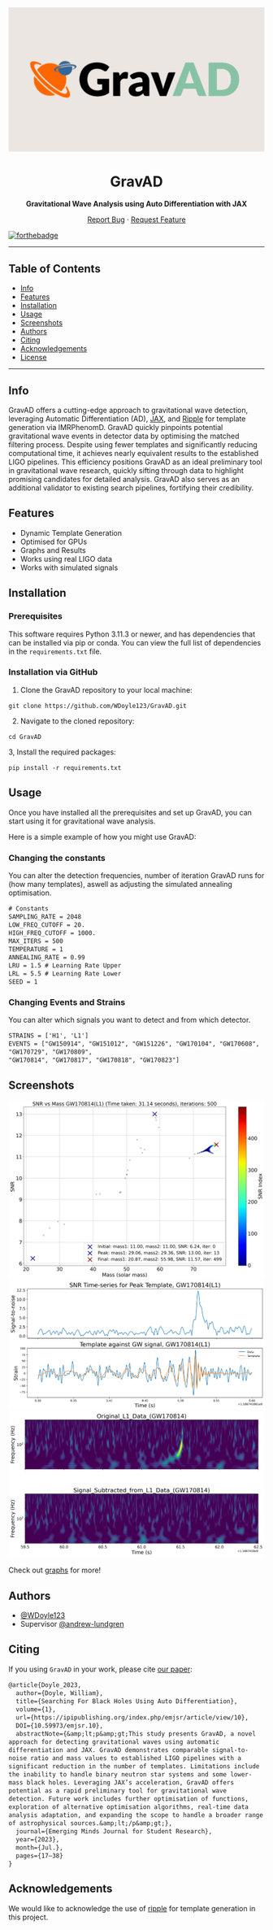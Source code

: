 <p align="center">
  <img src="graphs/banner.png" alt="Logo">
</p>

<h1 align="center">GravAD</h1>
<p align="center">
  <b>Gravitational Wave Analysis using Auto Differentiation with JAX</b>
</p>

<p align="center">
  <a href="https://github.com/WDoyle123/GravAD/issues">Report Bug</a>
  ·
  <a href="https://github.com/WDoyle123/GravAD/issues">Request Feature</a>
</p>

  [![forthebadge](https://forthebadge.com/images/badges/made-with-python.svg)](https://forthebadge.com)

---

## Table of Contents

- [Info](#info)
- [Features](#features)
- [Installation](#installation)
- [Usage](#usage)
- [Screenshots](#screenshots)
- [Authors](#authors)
- [Citing](#citing)
- [Acknowledgements](#acknowledgements)
- [License](#license)

---

## Info

GravAD offers a cutting-edge approach to gravitational wave detection, leveraging Automatic Differentiation (AD), [JAX](https://github.com/google/jax), and [Ripple](https://github.com/tedwards2412/ripple) for template generation via IMRPhenomD. GravAD quickly pinpoints potential gravitational wave events in detector data by optimising the matched filtering process. Despite using fewer templates and significantly reducing computational time, it achieves nearly equivalent results to the established LIGO pipelines. This efficiency positions GravAD as an ideal preliminary tool in gravitational wave research, quickly sifting through data to highlight promising candidates for detailed analysis. GravAD also serves as an additional validator to existing search pipelines, fortifying their credibility.

## Features

- Dynamic Template Generation
- Optimised for GPUs
- Graphs and Results
- Works using real LIGO data
- Works with simulated signals

## Installation

### Prerequisites

This software requires Python 3.11.3 or newer, and has dependencies that can be installed via pip or conda. You can view the full list of dependencies in the `requirements.txt` file.

### Installation via GitHub

1. Clone the GravAD repository to your local machine:
```
git clone https://github.com/WDoyle123/GravAD.git
```
2. Navigate to the cloned repository:
```
cd GravAD
```
3, Install the required packages:
```
pip install -r requirements.txt
```

## Usage

Once you have installed all the prerequisites and set up GravAD, you can start using it for gravitational wave analysis. 

Here is a simple example of how you might use GravAD:

### Changing the constants

You can alter the detection frequencies, number of iteration GravAD runs for (how many templates), aswell as adjusting the simulated annealing optimisation.

```
# Constants
SAMPLING_RATE = 2048
LOW_FREQ_CUTOFF = 20.
HIGH_FREQ_CUTOFF = 1000.
MAX_ITERS = 500
TEMPERATURE = 1
ANNEALING_RATE = 0.99
LRU = 1.5 # Learning Rate Upper
LRL = 5.5 # Learning Rate Lower
SEED = 1
```

### Changing Events and Strains

You can alter which signals you want to detect and from which detector.

```
STRAINS = ['H1', 'L1']
EVENTS = ["GW150914", "GW151012", "GW151226", "GW170104", "GW170608", "GW170729", "GW170809",
"GW170814", "GW170817", "GW170818", "GW170823"]
```

## Screenshots

![App Screenshot](graphs/SNR_vs_Combined_Mass_for_GW170814_L1_T_1.00_AR_0.990_MI_500_5.5_1.5_SEED1.png)
![App Screenshot](graphs/snr_and_aligned_GW170814_L1_T_1.00_AR_0.990_MI_500_5.5_1.5_SEED1.png)
![App Screenshot](graphs/contours_GW170814_L1_T_1.00_AR_0.990_MI_500_5.5_SEED1.5.png)

Check out [graphs](./graphs) for more!

## Authors

- [@WDoyle123](https://github.com/WDoyle123)
- Supervisor [@andrew-lundgren](https://github.com/andrew-lundgren)

## Citing

If you using `GravAD` in your work, please cite [our paper](https://doi.org/10.59973/emjsr.10):

```
@article{Doyle_2023,
  author={Doyle, William},
  title={Searching For Black Holes Using Auto Differentiation},
  volume={1},
  url={https://ipipublishing.org/index.php/emjsr/article/view/10},
  DOI={10.59973/emjsr.10},
  abstractNote={&amp;lt;p&amp;gt;This study presents GravAD, a novel approach for detecting gravitational waves using automatic differentiation and JAX. GravAD demonstrates comparable signal-to-noise ratio and mass values to established LIGO pipelines with a significant reduction in the number of templates. Limitations include the inability to handle binary neutron star systems and some lower-mass black holes. Leveraging JAX’s acceleration, GravAD offers potential as a rapid preliminary tool for gravitational wave detection. Future work includes further optimisation of functions, exploration of alternative optimisation algorithms, real-time data analysis adaptation, and expanding the scope to handle a broader range of astrophysical sources.&amp;lt;/p&amp;gt;},
  journal={Emerging Minds Journal for Student Research},
  year={2023},
  month={Jul.},
  pages={17–38}
}
```

## Acknowledgements

We would like to acknowledge the use of [ripple](https://github.com/tedwards2412/ripple) for template generation in this project.
